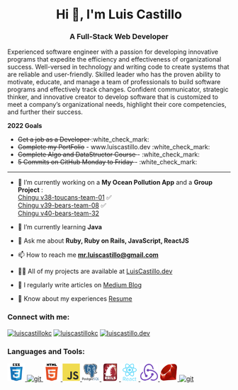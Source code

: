 <h1 align="center">Hi 👋, I'm Luis Castillo</h1>
<h3 align="center">A Full-Stack Web Developer</h3>

<p align="left">Experienced software engineer with a passion for developing innovative programs that expedite the efficiency and effectiveness of organizational success. Well-versed in technology and writing code to create systems that are reliable and user-friendly. Skilled leader who has the proven ability to motivate, educate, and manage a team of professionals to build software programs and effectively track changes. Confident communicator, strategic thinker, and innovative creator to develop software that is customized to meet a company’s organizational needs, highlight their core competencies, and further their success.</p>


  **2022 Goals**
  <ul>
    <li> 
      <strike> Get a job as a Developer </strike> :white_check_mark:
    </li>
    <li>
      <strike>Complete my PortFolio</strike>  -  www.luiscastillo.dev :white_check_mark:
    </li>
    <li>
      <strike>Complete Algo and DataStructor Course </strike> - :white_check_mark:
    </li>
    <li>
      <strike> 5 Commits on GitHub Monday to Friday </strike> - :white_check_mark:
    </li>
  </ul>

-------------------------------------------------

- 🔭 I’m currently working on a **My Ocean Pollution App** and a  **Group Project** : <br />
[Chingu v38-toucans-team-01](https://github.com/chingu-voyages/v38-toucans-team-01) :white_check_mark: <br /> 
[Chingu v39-bears-team-08](https://github.com/chingu-voyages/v39-bears-team-08) :white_check_mark: <br />
[Chingu v40-bears-team-32](https://github.com/chingu-voyages/v40-bears-team-32) <br />


- 🌱 I’m currently learning **Java**

- 💬 Ask me about **Ruby, Ruby on Rails, JavaScript, ReactJS**

- 📫 How to reach me **mr.luiscastillo@gmail.com**

- 👨‍💻 All of my projects are available at [LuisCastillo.dev](https://www.luiscastillo.dev)

- 📝 I regularly write articles on [Medium Blog](https://luiscastillokc.medium.com/)

- 📄 Know about my experiences [Resume](https://drive.google.com/file/d/1sOjyxnx7zxKmdHn_KLQKbrSR6V7AMhm4/view)

<h3 align="left">Connect with me:</h3>
<p align="left">
<a href="https://twitter.com/luiscastillokc" target="blank"><img align="center" src="https://raw.githubusercontent.com/rahuldkjain/github-profile-readme-generator/master/src/images/icons/Social/twitter.svg" alt="luiscastillokc" height="30" width="40" /></a>
<a href="https://www.linkedin.com/in/luis-castillokc/" target="blank"><img align="center" src="https://raw.githubusercontent.com/rahuldkjain/github-profile-readme-generator/master/src/images/icons/Social/linked-in-alt.svg" alt="luiscastillokc" height="30" width="40" /></a>
<a href="https://www.luiscastillo.dev" target="blank"><img align="center" src="https://user-images.githubusercontent.com/51430178/178558504-fbd47936-1e4f-4961-ae58-67c68db56f32.png" alt="luiscastillo.dev" height="40" width="40" /></a>
</p>

<h3 align="left">Languages and Tools:</h3>
<p align="left"> <a href="https://www.w3schools.com/css/" target="_blank" rel="noreferrer"> <img src="https://raw.githubusercontent.com/devicons/devicon/master/icons/css3/css3-original-wordmark.svg" alt="css3" width="40" height="40"/> </a> <a href="https://git-scm.com/" target="_blank" rel="noreferrer"> <img src="https://www.vectorlogo.zone/logos/git-scm/git-scm-icon.svg" alt="git" width="40" height="40"/> </a> <a href="https://www.w3.org/html/" target="_blank" rel="noreferrer"> <img src="https://raw.githubusercontent.com/devicons/devicon/master/icons/html5/html5-original-wordmark.svg" alt="html5" width="40" height="40"/> </a> <a href="https://developer.mozilla.org/en-US/docs/Web/JavaScript" target="_blank" rel="noreferrer"> <img src="https://raw.githubusercontent.com/devicons/devicon/master/icons/javascript/javascript-original.svg" alt="javascript" width="40" height="40"/> </a> <a href="https://www.postgresql.org" target="_blank" rel="noreferrer"> <img src="https://raw.githubusercontent.com/devicons/devicon/master/icons/postgresql/postgresql-original-wordmark.svg" alt="postgresql" width="40" height="40"/> </a> <a href="https://rubyonrails.org" target="_blank" rel="noreferrer"> <img src="https://raw.githubusercontent.com/devicons/devicon/master/icons/rails/rails-original-wordmark.svg" alt="rails" width="40" height="40"/> </a> <a href="https://reactjs.org/" target="_blank" rel="noreferrer"> <img src="https://raw.githubusercontent.com/devicons/devicon/master/icons/react/react-original-wordmark.svg" alt="react" width="40" height="40"/> </a> <a href="https://redux.js.org" target="_blank" rel="noreferrer"> <img src="https://raw.githubusercontent.com/devicons/devicon/master/icons/redux/redux-original.svg" alt="redux" width="40" height="40"/> </a> <a href="https://www.ruby-lang.org/en/" target="_blank" rel="noreferrer"> <img src="https://raw.githubusercontent.com/devicons/devicon/master/icons/ruby/ruby-original.svg" alt="ruby" width="40" height="40"/> </a> 
<a href="https://git-scm.com/" target="_blank" rel="noreferrer"> <img src="https://www.vectorlogo.zone/logos/git-scm/git-scm-icon.svg" alt="git" width="40" height="40"/> </a></p>
